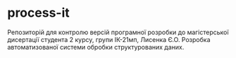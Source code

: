 # process-it
Репозиторій для контролю версій програмної розробки до магістерської дисертації студента 2 курсу, групи ІК-21мп, Лисенка Є.О. Розробка автоматизованої системи обробки структурованих даних.

